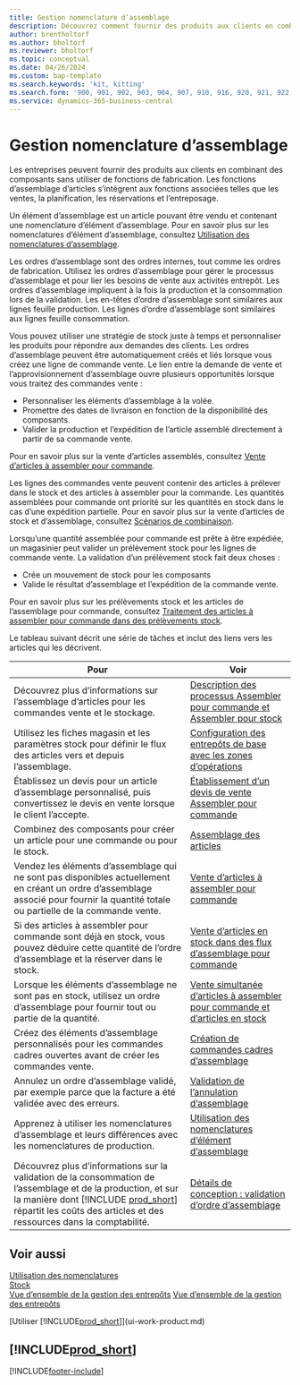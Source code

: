 ```yaml
---
title: Gestion nomenclature d’assemblage
description: Découvrez comment fournir des produits aux clients en combinant des composants dans des processus simples sans utiliser de fonctions de fabrication.
author: brentholtorf
ms.author: bholtorf
ms.reviewer: bholtorf
ms.topic: conceptual
ms.date: 04/26/2024
ms.custom: bap-template
ms.search.keywords: 'kit, kitting'
ms.search.form: '900, 901, 902, 903, 904, 907, 910, 916, 920, 921, 922, 923, 940, 941, 942, 930, 931, 932, 914, 915, 905'
ms.service: dynamics-365-business-central
---
```

# <a name="assembly-management"></a>Gestion nomenclature d’assemblage

Les entreprises peuvent fournir des produits aux clients en combinant des composants sans utiliser de fonctions de fabrication. Les fonctions d’assemblage d’articles s’intègrent aux fonctions associées telles que les ventes, la planification, les réservations et l’entreposage.  

Un élément d’assemblage est un article pouvant être vendu et contenant une nomenclature d’élément d’assemblage. Pour en savoir plus sur les nomenclatures d’élément d’assemblage, consultez [Utilisation des nomenclatures d’assemblage](assembly-how-work-assembly-boms.md).

Les ordres d’assemblage sont des ordres internes, tout comme les ordres de fabrication. Utilisez les ordres d’assemblage pour gérer le processus d’assemblage et pour lier les besoins de vente aux activités entrepôt. Les ordres d’assemblage impliquent à la fois la production et la consommation lors de la validation. Les en-têtes d’ordre d’assemblage sont similaires aux lignes feuille production. Les lignes d’ordre d’assemblage sont similaires aux lignes feuille consommation.  

Vous pouvez utiliser une stratégie de stock juste à temps et personnaliser les produits pour répondre aux demandes des clients. Les ordres d’assemblage peuvent être automatiquement créés et liés lorsque vous créez une ligne de commande vente. Le lien entre la demande de vente et l’approvisionnement d’assemblage ouvre plusieurs opportunités lorsque vous traitez des commandes vente :

* Personnaliser les éléments d’assemblage à la volée.
* Promettre des dates de livraison en fonction de la disponibilité des composants.
* Valider la production et l’expédition de l’article assemblé directement à partir de sa commande vente.

Pour en savoir plus sur la vente d’articles assemblés, consultez [Vente d’articles à assembler pour commande](assembly-how-to-sell-items-assembled-to-order.md).  

Les lignes des commandes vente peuvent contenir des articles à prélever dans le stock et des articles à assembler pour la commande. Les quantités assemblées pour commande ont priorité sur les quantités en stock dans le cas d’une expédition partielle. Pour en savoir plus sur la vente d’articles de stock et d’assemblage, consultez [Scénarios de combinaison](assembly-assemble-to-order-or-assemble-to-stock.md#combination-scenarios).  

Lorsqu’une quantité assemblée pour commande est prête à être expédiée, un magasinier peut valider un prélèvement stock pour les lignes de commande vente. La validation d’un prélèvement stock fait deux choses :

* Crée un mouvement de stock pour les composants
* Valide le résultat d’assemblage et l’expédition de la commande vente.

Pour en savoir plus sur les prélèvements stock et les articles de l’assemblage pour commande, consultez [Traitement des articles à assembler pour commande dans des prélèvements stock](warehouse-how-to-pick-items-with-inventory-picks.md#handling-assemble-to-order-items-with-inventory-picks).

Le tableau suivant décrit une série de tâches et inclut des liens vers les articles qui les décrivent.

|**Pour**|**Voir**|  
|------------|-------------|  
|Découvrez plus d’informations sur l’assemblage d’articles pour les commandes vente et le stockage.|[Description des processus Assembler pour commande et Assembler pour stock](assembly-assemble-to-order-or-assemble-to-stock.md)|
|Utilisez les fiches magasin et les paramètres stock pour définir le flux des articles vers et depuis l’assemblage.|[Configuration des entrepôts de base avec les zones d’opérations](warehouse-how-to-set-up-basic-warehouses-with-operations-areas.md)|
|Établissez un devis pour un article d’assemblage personnalisé, puis convertissez le devis en vente lorsque le client l’accepte.|[Établissement d’un devis de vente Assembler pour commande](assembly-how-to-quote-an-assemble-to-order-sale.md)|
|Combinez des composants pour créer un article pour une commande ou pour le stock.|[Assemblage des articles](assembly-how-to-assemble-items.md)|  
|Vendez les éléments d’assemblage qui ne sont pas disponibles actuellement en créant un ordre d’assemblage associé pour fournir la quantité totale ou partielle de la commande vente.|[Vente d’articles à assembler pour commande](assembly-how-to-sell-items-assembled-to-order.md)|
|Si des articles à assembler pour commande sont déjà en stock, vous pouvez déduire cette quantité de l’ordre d’assemblage et la réserver dans le stock.|[Vente d’articles en stock dans des flux d’assemblage pour commande](assembly-how-to-sell-inventory-items-in-assemble-to-order-flows.md)|  
|Lorsque les éléments d’assemblage ne sont pas en stock, utilisez un ordre d’assemblage pour fournir tout ou partie de la quantité.|[Vente simultanée d’articles à assembler pour commande et d’articles en stock](assembly-how-to-sell-assemble-to-order-items-and-inventory-items-together.md)|
|Créez des éléments d’assemblage personnalisés pour les commandes cadres ouvertes avant de créer les commandes vente.|[Création de commandes cadres d’assemblage](assembly-how-to-create-blanket-assembly-orders.md)|
|Annulez un ordre d’assemblage validé, par exemple parce que la facture a été validée avec des erreurs.|[Validation de l’annulation d’assemblage](assembly-how-to-undo-assembly-posting.md)|
|Apprenez à utiliser les nomenclatures d’assemblage et leurs différences avec les nomenclatures de production.|[Utilisation des nomenclatures d’élément d’assemblage](assembly-how-work-assembly-boms.md)|
|Découvrez plus d’informations sur la validation de la consommation de l’assemblage et de la production, et sur la manière dont [!INCLUDE [prod_short](includes/prod_short.md)] répartit les coûts des articles et des ressources dans la comptabilité.|[Détails de conception : validation d’ordre d’assemblage](design-details-assembly-order-posting.md)|  

## <a name="see-also"></a>Voir aussi

[Utilisation des nomenclatures](inventory-how-work-BOMs.md)  
[Stock](inventory-manage-inventory.md)  
[Vue d’ensemble de la gestion des entrepôts](design-details-warehouse-management.md)
[Vue d’ensemble de la gestion des entrepôts](design-details-supply-planning.md)  
<!-- [Walkthrough: Planning Supplies Manually](walkthrough-planning-supplies-manually.md)   -->
<!-- [Walkthrough: Selling, Assembling, and Shipping Kits](walkthrough-selling-assembling-and-shipping-kits.md)   -->
[Utiliser [!INCLUDE[prod_short](includes/prod_short.md)]](ui-work-product.md)  

## [!INCLUDE[prod_short](includes/free_trial_md.md)]  

[!INCLUDE[footer-include](includes/footer-banner.md)]
